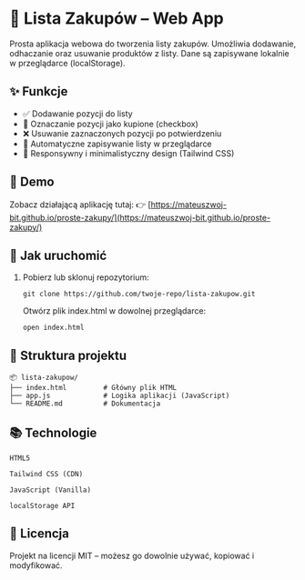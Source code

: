 # 🛒 Lista Zakupów – Web App

Prosta aplikacja webowa do tworzenia listy zakupów. Umożliwia dodawanie, odhaczanie oraz usuwanie produktów z listy. Dane są zapisywane lokalnie w przeglądarce (localStorage).

## ✨ Funkcje

- ✅ Dodawanie pozycji do listy
- 📝 Oznaczanie pozycji jako kupione (checkbox)
- ❌ Usuwanie zaznaczonych pozycji po potwierdzeniu
- 💾 Automatyczne zapisywanie listy w przeglądarce
- 📱 Responsywny i minimalistyczny design (Tailwind CSS)

## 🔗 Demo

Zobacz działającą aplikację tutaj:
👉 [https://mateuszwoj-bit.github.io/proste-zakupy/](https://mateuszwoj-bit.github.io/proste-zakupy/)


## 🔧 Jak uruchomić

1. Pobierz lub sklonuj repozytorium:
   ```
   git clone https://github.com/twoje-repo/lista-zakupow.git
   ```
   
   Otwórz plik index.html w dowolnej przeglądarce:
   ```
   open index.html
   ```

  ## 📁 Struktura projektu
```
📦 lista-zakupow/
├── index.html         # Główny plik HTML
├── app.js             # Logika aplikacji (JavaScript)
└── README.md          # Dokumentacja
```
  ## 📚 Technologie
```
HTML5

Tailwind CSS (CDN)

JavaScript (Vanilla)

localStorage API
```

   ## 📜 Licencja
Projekt na licencji MIT – możesz go dowolnie używać, kopiować i modyfikować.

